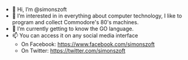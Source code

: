 - 👋 Hi, I’m @simonszoft
- 👀 I’m interested in in everything about computer technology, I like to program and collect Commodore's 80's machines.
- 🌱 I’m currently getting to know the GO language.
- 📫 You can access it on any social media interface
    - On Facebook: https://www.facebook.com/simonszoft
    - On Twitter: https://twitter.com/simonszoft

<!---
simonszoft/simonszoft is a ✨ special ✨ repository because its `README.md` (this file) appears on your GitHub profile.
You can click the Preview link to take a look at your changes.
--->

